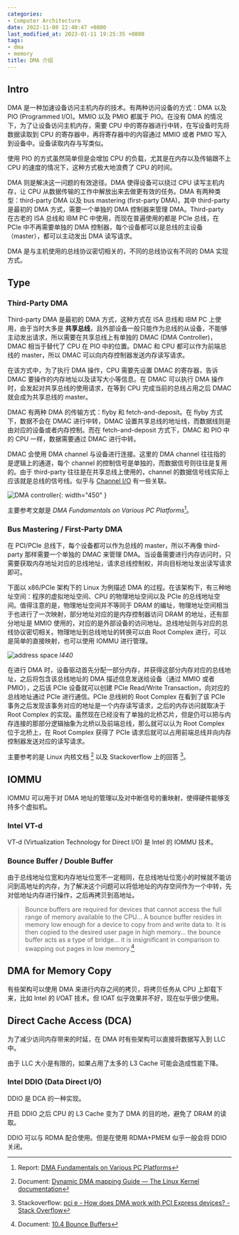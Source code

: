 ```yaml
---
categories:
- Computer Architecture
date: 2022-11-08 22:40:47 +0800
last_modified_at: 2023-01-11 19:25:35 +0800
tags:
- dma
- memory
title: DMA 介绍
---
```


## Intro

DMA 是一种加速设备访问主机内存的技术。有两种访问设备的方式：DMA 以及 PIO (Programmed I/O)。MMIO 以及 PMIO 都属于 PIO。在没有 DMA 的情况下，为了让设备访问主机内存，需要 CPU 中的寄存器进行中转，在写设备时先将数据读取到 CPU 的寄存器中，再将寄存器中的内容通过 MMIO 或者 PMIO 写入到设备中。设备读取内存与写类似。

使用 PIO 的方式虽然简单但是会增加 CPU 的负载，尤其是在内存以及传输跟不上 CPU 的速度的情况下，这种方式极大地浪费了 CPU 的时间。

DMA 则是解决这一问题的有效途径。DMA 使得设备可以绕过 CPU 读写主机内存，让 CPU 从数据传输的工作中解放出来去做更有效的任务。DMA 有两种类型：third-party DMA 以及 bus mastering (first-party DMA)，其中 third-party 是最初的 DMA 方式，需要一个单独的 DMA 控制器来管理 DMA。Third-party 在古老的 ISA 总线和 IBM PC 中使用，而现在普遍使用的都是 PCIe 总线，在 PCIe 中不再需要单独的 DMA 控制器，每个设备都可以是总线的主设备（master），都可以主动发出 DMA 读写请求。

DMA 是与主机使用的总线协议密切相关的，不同的总线协议有不同的 DMA 实现方式。

## Type

### Third-Party DMA

Third-party DMA 是最初的 DMA 方式，这种方式在 ISA 总线和 IBM PC 上使用，由于当时大多是 **共享总线**，且外部设备一般只能作为总线的从设备，不能够主动发出请求，所以需要在共享总线上有单独的 DMAC (DMA Controller)，DMAC 相当于替代了 CPU 在 PIO 中的位置。DMAC 和 CPU 都可以作为前端总线的 master，所以 DMAC 可以向内存控制器发送内存读写请求。

在该方式中，为了执行 DMA 操作，CPU 需要先设置 DMAC 的寄存器，告诉 DMAC 要操作的内存地址以及读写大小等信息。在 DMAC 可以执行 DMA 操作时，会发起对共享总线的使用请求，在等到 CPU 完成当前的总线占用之后 DMAC 就会成为共享总线的 master。

DMAC 有两种 DMA 的传输方式：flyby 和 fetch-and-deposit。在 flyby 方式下，数据不会在 DMAC 进行中转，DMAC 设置共享总线的地址线，而数据线则是由对应的设备或者内存控制。而在 fetch-and-deposit 方式下，DMAC 和 PIO 中的 CPU 一样，数据需要通过 DMAC 进行中转。

DMAC 会使用 DMA channel 与设备进行连接。这里的 DMA channel 往往指的是逻辑上的通道，每个 channel 的控制信号是单独的，而数据信号则往往是复用的。由于 third-party 往往是在共享总线上使用的，channel 的数据信号线实际上应该就是总线的信号线。似乎与 [Channel I/O](https://en.wikipedia.org/wiki/Channel_I/O) 有一些关联。

![DMA controller](https://qyzhang-obsidian.oss-cn-hangzhou.aliyuncs.com/20221109144407.png){: width="450" }

主要参考文献是 *DMA Fundamentals on Various PC Platforms*[^2]。

### Bus Mastering / First-Party DMA

在 PCI/PCIe 总线下，每个设备都可以作为总线的 master，所以不再像 third-party 那样需要一个单独的 DMAC 来管理 DMA。当设备需要进行内存访问时，只需要获取内存地址对应的总线地址，请求总线控制权，并向目标地址发出读写请求即可。

下面以 x86/PCIe 架构下的 Linux 为例描述 DMA 的过程。在该架构下，有三种地址空间：程序的虚拟地址空间、CPU 的物理地址空间以及 PCIe 的总线地址空间。值得注意的是，物理地址空间并不等同于 DRAM 的编址，物理地址空间相当于也进行了一次映射，部分地址对应的是内存控制器访问 DRAM 的地址，还有部分地址是 MMIO 使用的，对应的是外部设备的访问地址。总线地址则与对应的总线协议密切相关。物理地址到总线地址的转换可以由 Root Complex 进行，可以是简单的直接映射，也可以使用 IOMMU 进行管理。

![address space](https://qyzhang-obsidian.oss-cn-hangzhou.aliyuncs.com/20221109114053.png)
_l440_

在进行 DMA 时，设备驱动首先分配一部分内存，并获得这部分内存对应的总线地址，之后将包含该总线地址的 DMA 描述信息发送给设备（通过 MMIO 或者 PMIO），之后该 PCIe 设备就可以创建 PCIe Read/Write Transaction，向对应的总线地址通过 PCIe 进行通信。PCIe 总线树的 Root Complex 在看到了该 PCIe 事务之后发现该事务对应的地址是一个内存读写请求，之后的内存访问就取决于 Root Complex 的实现。虽然现在已经没有了单独的北桥芯片，但是仍可以把与内存连接的那部分逻辑抽象为北桥以及前端总线，那么就可以认为 Root Complex 位于北桥上，在 Root Complex 获得了 PCIe 请求后就可以占用前端总线并向内存控制器发送对应的读写请求。

主要参考的是 Linux 内核文档 [^3] 以及 Stackoverflow 上的回答 [^4]。

## IOMMU

IOMMU 可以用于对 DMA 地址的管理以及对中断信号的重映射，使得硬件能够支持多个虚拟机。

### Intel VT-d

VT-d (Virtualization Technology for Direct I/O) 是 Intel 的 IOMMU 技术。

### Bounce Buffer / Double Buffer

由于总线地址位宽和内存地址位宽不一定相同，在总线地址位宽小的时候就不能访问到高地址的内存，为了解决这个问题可以将低地址的内存空间作为一个中转，先对低地址内存进行操作，之后再拷贝到高地址。

> Bounce buffers are required for devices that cannot access the full range of memory available to the CPU... A bounce buffer resides in memory low enough for a device to copy from and write data to. It is then copied to the desired user page in high memory... the bounce buffer acts as a type of bridge... it is insignificant in comparison to swapping out pages in low memory.[^1]

## DMA for Memory Copy

有些架构可以使用 DMA 来进行内存之间的拷贝，将拷贝任务从 CPU 上卸载下来，比如 Intel 的 I/OAT 技术。但 IOAT 似乎效果并不好，现在似乎很少使用。

## Direct Cache Access (DCA)

为了减少访问内存带来的时延，在 DMA 时有些架构可以直接将数据写入到 LLC 中。

由于 LLC 大小是有限的，如果占用了太多的 L3 Cache 可能会造成性能下降。

### Intel DDIO (Data Direct I/O)

DDIO 是 DCA 的一种实现。

开启 DDIO 之后 CPU 的 L3 Cache 变为了 DMA 的目的地，避免了 DRAM 的读取。

DDIO 可以与 RDMA 配合使用。但是在使用 RDMA+PMEM 似乎一般会将 DDIO 关闭。

[^1]: Document: [10.4 Bounce Buffers](https://www.chudov.com/tmp/LinuxVM/html/understand/node65.html)
[^2]: Report: [DMA Fundamentals on Various PC Platforms](https://www.semanticscholar.org/paper/DMA-Fundamentals-on-Various-PC-Platforms-Harvey/5aa509d495db7945b8b499678352e3710444abfe)
[^3]: Document: [Dynamic DMA mapping Guide — The Linux Kernel documentation](https://www.kernel.org/doc/html/latest/core-api/dma-api-howto.html)
[^4]: Stackoverflow: [pci e - How does DMA work with PCI Express devices? - Stack Overflow](https://stackoverflow.com/a/69601891/7640227)